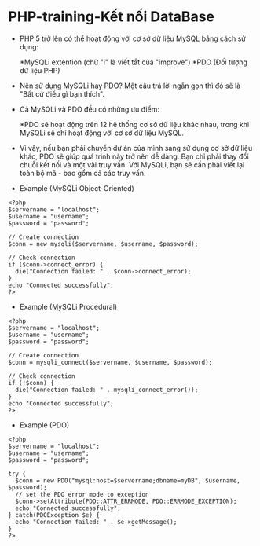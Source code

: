 # PHP-training-Kết nối DataBase
- PHP 5 trở lên có thể hoạt động với cơ sở dữ liệu MySQL bằng cách sử dụng:

   *MySQLi extention (chữ "i" là viết tắt của "improve")
   *PDO (Đối tượng dữ liệu PHP)

- Nên sử dụng MySQLi hay PDO?
Một câu trả lời ngắn gọn thì đó sẽ là "Bất cứ điều gì bạn thích".

- Cả MySQLi và PDO đều có những ưu điểm:

   *PDO sẽ hoạt động trên 12 hệ thống cơ sở dữ liệu khác nhau, trong khi MySQLi sẽ chỉ hoạt động với cơ sở dữ liệu MySQL.

- Vì vậy, nếu bạn phải chuyển dự án của mình sang sử dụng cơ sở dữ liệu khác, PDO sẽ giúp quá trình này trở nên dễ dàng. Bạn chỉ phải thay đổi chuỗi kết nối và một vài truy vấn. Với MySQLi, bạn sẽ cần phải viết lại toàn bộ mã - bao gồm cả các truy vấn.

- Example (MySQLi Object-Oriented)
```
<?php
$servername = "localhost";
$username = "username";
$password = "password";

// Create connection
$conn = new mysqli($servername, $username, $password);

// Check connection
if ($conn->connect_error) {
  die("Connection failed: " . $conn->connect_error);
}
echo "Connected successfully";
?>
```
- Example (MySQLi Procedural)
```
<?php
$servername = "localhost";
$username = "username";
$password = "password";

// Create connection
$conn = mysqli_connect($servername, $username, $password);

// Check connection
if (!$conn) {
  die("Connection failed: " . mysqli_connect_error());
}
echo "Connected successfully";
?>
```
- Example (PDO)
```
<?php
$servername = "localhost";
$username = "username";
$password = "password";

try {
  $conn = new PDO("mysql:host=$servername;dbname=myDB", $username, $password);
  // set the PDO error mode to exception
  $conn->setAttribute(PDO::ATTR_ERRMODE, PDO::ERRMODE_EXCEPTION);
  echo "Connected successfully";
} catch(PDOException $e) {
  echo "Connection failed: " . $e->getMessage();
}
?>
